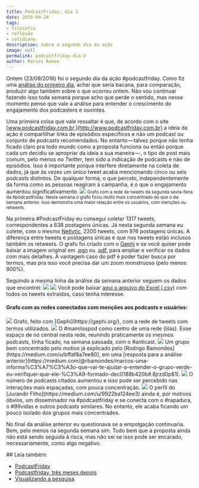 ```yaml
---
title: PodcastFriday, dia 2
date: 2016-09-24
tags:
- filosofia
- reflexão
- cotidiano
description: Sobre o segundo dia da ação
image: null
permalink: podcastfriday-dia-2
author: Marcos Ramon
---
```

Ontem (23/09/2016) foi o segundo dia da ação #podcastfriday. Como fiz uma [análise do primeiro dia,](https://arcano5.com.br/podcastfriday-352aec06a55#.rlsequ2a0) achei que seria bacana, para comparação, produzir algo também sobre o que ocorreu ontem. Não vou continuar fazendo isso toda semana porque acho que perde o sentido, mas nesse momento penso que vale a análise para entender o crescimento do engajamento dos podcasters e ouvintes.

Uma primeira coisa que vale ressaltar é que, de acordo com o site [www.podcastfriday.com.br,](http://www.podcastfriday.com.br) a ideia da ação é compartilhar links de episódios específicos e não um podcast ou conjunto de podcasts recomendados. No entanto — talvez porque não tenha ficado claro pra todo mundo como a proposta funciona ou então porque cada um decidiu se apropriar da ideia a sua maneira — , o tipo de post mais comum, pelo menos no _Twitter_, tem sido a indicação de podcasts e não de episódios. Isso é importante porque interfere diretamente na coleta de dados, já que às vezes um único tweet acaba mencionando cinco ou seis podcasts distintos. De qualquer forma, o que percebi, independentemente da forma como as pessoas reagiram à campanha, é o que o engajamento aumentou significativamente.
<img src="/assets/img/Pasted image 20250311154836.png">
<small>Grafo com a rede de tweets da segunda sexta-feira da #podcastfriday. Nesta semana o grafo ficou muito mais concentrado do que o da semana anterior. Isso demonstra uma maior relação entre os usuários, com menções ou retweets.</small>

Na primeira #PodcastFriday eu consegui coletar 1317 tweets, correspondentes a 638 postagens únicas. Já nesta segunda semana eu coletei, com o mesmo [Netlytic](https://netlytic.org), 2200 tweets, com 976 postagens únicas. A diferença entre tweets e postagens únicas é que nos tweets estão inclusos também os retweets. O grafo foi criado com o [Gephi](https://gephi.org/) e se você quiser pode baixar a imagem original em .[pgn](https://drive.google.com/open?id=0B_NS1VYqt3XBcDJpZTktazJSTGs) ou .[pdf](https://drive.google.com/open?id=0B_NS1VYqt3XBa1FQOUJBNFJ2Rk0), para ampliar e verificar os dados com mais detalhes. A vantagem caso do pdf é poder fazer busca por termos, mas pra isso você precisa dar um zoom monstruoso (pelo menos 800%).

Seguindo a mesma linha da análise da semana anterior seguem os dados que encontrei:
<img src="/assets/img/Pasted image 20250311154855.png">
<img src="/assets/img/Pasted image 20250311154908.png">
Você pode baixar [aqui o arquivo do Excel (.csv)](https://drive.google.com/open?id=0B_NS1VYqt3XBeVBBRXk3ODlWdEE) com todos os tweets extraídos, caso tenha interesse.

#### Grafo com as redes conectadas com menções aos podcasts e usuários:
<img src="/assets/img/Pasted image 20250311154919.png">
Grafo, feito com [Gephi](https://gephi.org/), com a rede de tweets com termos utilizados.

<img src="/assets/img/Pasted image 20250311154929.png">
O #mamilospod como centro de uma rede (lilás). Esse espaço de nó central nesta rede, reunindo praticamente os mesmos podcasts, tinha ficado, na semana passada, com o #anticast.

<img src="/assets/img/Pasted image 20250311154937.png">
Um grupo bem concentrado pelo motivo já explicado pelo [Rodrigo Bamondes](https://medium.com/u/bffaf8a7ee80), em uma [resposta para a análise anterior](https://medium.com/@rbamondes/marcos-uma-informa%C3%A7%C3%A3o-que-vai-te-ajudar-a-entender-o-grupo-verde-eu-verifiquei-que-ele-%C3%A9-formado-dec0188b420b#.6jrzd0p81).

<img src="/assets/img/Pasted image 20250311154945.png">
O número de podcasts citados aumentou e isso pode ser percebido nas interações mais espaçadas, com pouca concentração.

<img src="/assets/img/Pasted image 20250311154953.png">
O perfil do [Jurandir Filho](https://medium.com/u/9922ba124ee3) ainda é, por motivos óbvios, um disseminador na #podcastfriday e se conecta com o #rapadura, o #99vidas e outros podcasts similares. No entanto, ele acaba ficando um pouco isolado dos grupos mais concentrados.

No final da análise anterior eu questionava se a empolgação continuaria. Bem, pelo menos na segunda semana sim. Tudo bem que a proposta ainda não está sendo seguida à risca, mas não sei se isso pode ser encarado, necessariamente, como algo negativo.


<div class="leia-tambem" markdown="1">
## Leia também:

- <a href="/podcastfriday">PodcastFriday</a>
- <a href="/podcastfriday-tres-meses-depois">Podcastfriday, três meses depois</a>
- <a href="/visualizando-a-pesquisa">Visualizando a pesquisa</a>
</div>